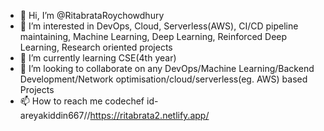 - 👋 Hi, I’m @RitabrataRoychowdhury
- 👀 I’m interested in DevOps, Cloud, Serverless(AWS), CI/CD pipeline maintaining, Machine Learning, Deep Learning, Reinforced Deep Learning, Research oriented projects
- 🌱 I’m currently learning CSE(4th year)
- 💞️ I’m looking to collaborate on any DevOps/Machine Learning/Backend Development/Network optimisation/cloud/serverless(eg. AWS) based Projects
- 📫 How to reach me codechef id-areyakiddin667//https://ritabrata2.netlify.app/

<!---
RitabrataRoychowdhury/RitabrataRoychowdhury is a ✨ special ✨ repository because its `README.md` (this file) appears on your GitHub profile.
You can click the Preview link to take a look at your changes.
--->
